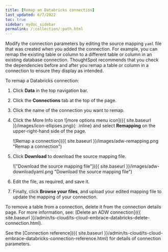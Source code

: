 ```yaml
---
title: [Remap an Databricks connection]
last_updated: 6/7/2022
toc: true
sidebar: mydoc_sidebar
permalink: /:collection/:path.html
---
```


Modify the connection parameters by editing the source mapping <code>yaml</code> file that was created when you added the connection. For example, you can remap the existing table or column to a different table or column in an existing database connection. ThoughtSpot recommends that you check the dependencies before and after you remap a table or column in a connection to ensure they display as intended.

To remap a Databricks connection:

1. Click **Data** in the top navigation bar.

2. Click the **Connections** tab at the top of the page.

3. Click the name of the connection you want to remap.

   <!-- ![Select connection]({{ site.baseurl }}/images/adw-select-connection.png "select Connection") -->

4. Click the More Info icon ![more options menu icon]({{ site.baseurl }}/images/icon-ellipses.png){: .inline} and select **Remapping** on the upper-right-hand side of the page.

    ![Remap a connection]({{ site.baseurl }}/images/adw-remapping.png "Remap a connection")

5. Click **Download** to download the source mapping file.

    !["Download the source mapping file"]({{ site.baseurl }}/images/adw-downloadyaml.png "Download the source mapping file")

6. Edit the file, as required, and save it.
<!--    ![]({{ site.baseurl }}/images/embrace-yaml.png "Edit yaml") -->

7. Finally, click **Browse your files**, and upload your edited mapping file to update the mapping of your connection.


To remove a table from a connection, delete it from the connection details page. For more information, see: [Delete an ADW connection]({{ site.baseurl }}/admin/ts-cloud/ts-cloud-embrace-databricks-delete-connection.html).

See the [Connection reference]({{ site.baseurl }}/admin/ts-cloud/ts-cloud-embrace-databricks-connection-reference.html) for details of connection parameters.
